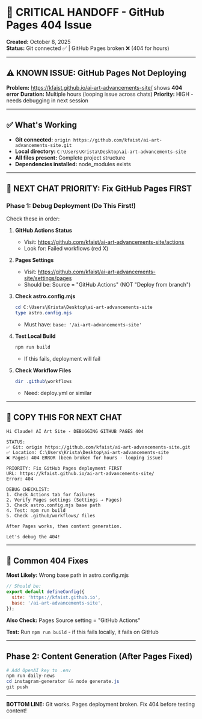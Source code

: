 # 🚨 CRITICAL HANDOFF - GitHub Pages 404 Issue

**Created:** October 8, 2025  
**Status:** Git connected ✅ | GitHub Pages broken ❌ (404 for hours)

---

## ⚠️ KNOWN ISSUE: GitHub Pages Not Deploying

**Problem:** https://kfaist.github.io/ai-art-advancements-site/ shows **404 error**
**Duration:** Multiple hours (looping issue across chats)
**Priority:** HIGH - needs debugging in next session

---

## ✅ What's Working

- **Git connected:** `origin https://github.com/kfaist/ai-art-advancements-site.git`
- **Local directory:** `C:\Users\Krista\Desktop\ai-art-advancements-site`
- **All files present:** Complete project structure
- **Dependencies installed:** node_modules exists

---

## 🎯 NEXT CHAT PRIORITY: Fix GitHub Pages FIRST

### Phase 1: Debug Deployment (Do This First!)

Check these in order:

1. **GitHub Actions Status**
   - Visit: https://github.com/kfaist/ai-art-advancements-site/actions
   - Look for: Failed workflows (red X)

2. **Pages Settings**
   - Visit: https://github.com/kfaist/ai-art-advancements-site/settings/pages
   - Should be: Source = "GitHub Actions" (NOT "Deploy from branch")

3. **Check astro.config.mjs**
   ```powershell
   cd C:\Users\Krista\Desktop\ai-art-advancements-site
   type astro.config.mjs
   ```
   - Must have: `base: '/ai-art-advancements-site'`

4. **Test Local Build**
   ```powershell
   npm run build
   ```
   - If this fails, deployment will fail

5. **Check Workflow Files**
   ```powershell
   dir .github\workflows
   ```
   - Need: deploy.yml or similar

---

## 📝 COPY THIS FOR NEXT CHAT

```
Hi Claude! AI Art Site - DEBUGGING GITHUB PAGES 404

STATUS:
✅ Git: origin https://github.com/kfaist/ai-art-advancements-site.git
✅ Location: C:\Users\Krista\Desktop\ai-art-advancements-site
❌ Pages: 404 ERROR (been broken for hours - looping issue)

PRIORITY: Fix GitHub Pages deployment FIRST
URL: https://kfaist.github.io/ai-art-advancements-site/
Error: 404

DEBUG CHECKLIST:
1. Check Actions tab for failures
2. Verify Pages settings (Settings → Pages)
3. Check astro.config.mjs base path
4. Test: npm run build
5. Check .github/workflows/ files

After Pages works, then content generation.

Let's debug the 404!
```

---

## 🔧 Common 404 Fixes

**Most Likely:** Wrong base path in astro.config.mjs
```javascript
// Should be:
export default defineConfig({
  site: 'https://kfaist.github.io',
  base: '/ai-art-advancements-site',
});
```

**Also Check:** Pages Source setting = "GitHub Actions"

**Test:** Run `npm run build` - if this fails locally, it fails on GitHub

---

## Phase 2: Content Generation (After Pages Fixed)

```powershell
# Add OpenAI key to .env
npm run daily-news
cd instagram-generator && node generate.js
git push
```

---

**BOTTOM LINE:** Git works. Pages deployment broken. Fix 404 before testing content!

